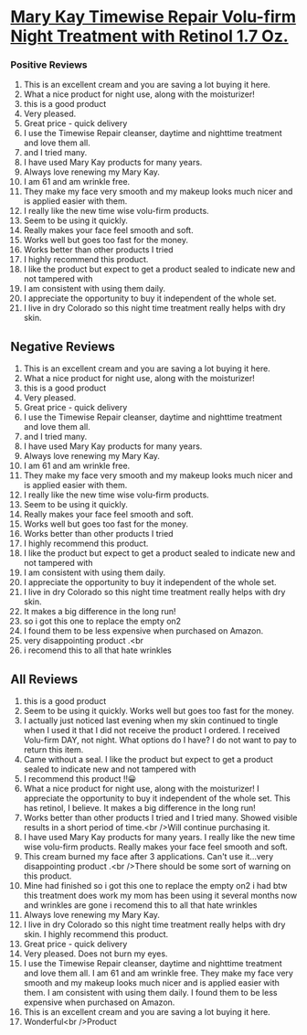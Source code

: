 # [Mary Kay Timewise Repair Volu-firm Night Treatment with Retinol 1.7 Oz.](https://products.checkmycream.com/products/Mary-Kay-Timewise-Repair-Volu-firm-Night-Treatment-with-Retinol-1.7-Oz..html)

### Positive Reviews

<ol>
      <li>This is an excellent cream and you are saving a lot buying it here.</li>
      <li>What a nice product for night use, along with the moisturizer!  </li>
      <li>this is a good product</li>
      <li>Very pleased.  </li>
      <li>Great price - quick delivery</li>
      <li>I use the Timewise Repair cleanser, daytime and nighttime treatment and love them all.</li>
      <li>and I tried many.  </li>
      <li>I have used Mary Kay products for many years.</li>
      <li>Always love renewing my Mary Kay.</li>
      <li>I am 61 and am wrinkle free.</li>
      <li>They make my face very smooth and my makeup looks much nicer and is applied easier with them.</li>
      <li>I really like the new time wise volu-firm products.</li>
      <li>Seem to be using it quickly.</li>
      <li>Really makes your face feel smooth and soft.</li>
      <li>Works well but goes too fast for the money.</li>
      <li>Works better than other products I tried</li>
      <li>I highly recommend this product.</li>
      <li>I like the product but expect to get a product sealed to indicate new and not tampered with</li>
      <li>I am consistent with using them daily.</li>
      <li>I appreciate the opportunity to buy it independent of the whole set.  </li>
      <li>I live in dry Colorado so this night time treatment really helps with  dry skin.</li>
</ol>


<h2>Negative Reviews</h2>
<ol>
<li> This is an excellent cream and you are saving a lot buying it here.</li>
<li> What a nice product for night use, along with the moisturizer!  </li>
<li> this is a good product</li>
<li> Very pleased.  </li>
<li> Great price - quick delivery</li>
<li> I use the Timewise Repair cleanser, daytime and nighttime treatment and love them all.</li>
<li> and I tried many.  </li>
<li> I have used Mary Kay products for many years.</li>
<li> Always love renewing my Mary Kay.</li>
<li> I am 61 and am wrinkle free.</li>
<li> They make my face very smooth and my makeup looks much nicer and is applied easier with them.</li>
<li> I really like the new time wise volu-firm products.</li>
<li> Seem to be using it quickly.</li>
<li> Really makes your face feel smooth and soft.</li>
<li> Works well but goes too fast for the money.</li>
<li> Works better than other products I tried</li>
<li> I highly recommend this product.</li>
<li> I like the product but expect to get a product sealed to indicate new and not tampered with</li>
<li> I am consistent with using them daily.</li>
<li> I appreciate the opportunity to buy it independent of the whole set.  </li>
<li> I live in dry Colorado so this night time treatment really helps with  dry skin.</li>
<li> It makes a big difference in the long run!</li>
<li> so i got this one to replace the empty on2</li>
<li> I found them to be less expensive when purchased on Amazon.</li>
<li> very disappointing product .&lt;br</li>
<li> i recomend this to all that hate wrinkles</li>
</ol>

<h2>All Reviews</h2>

<ol>
    <li> this is a good product</li>
    <li> Seem to be using it quickly. Works well but goes too fast for the money.</li>
    <li> I actually just noticed last evening when my skin continued to tingle when I used it that I did not receive the product I ordered.  I received Volu-firm DAY, not night.  What options do I have?  I do not want to pay to return this item.</li>
    <li> Came without a seal.  I like the product but expect to get a product sealed to indicate new and not tampered with</li>
    <li> I recommend this product !!😀</li>
    <li> What a nice product for night use, along with the moisturizer!  I appreciate the opportunity to buy it independent of the whole set.  This has retinol, I believe.  It makes a big difference in the long run!</li>
    <li> Works better than other products I tried and I tried many.  Showed visible results in a short period of time.&lt;br /&gt;Will continue purchasing it.</li>
    <li> I have used Mary Kay products for many years. I really like the new time wise volu-firm products. Really makes your face feel smooth and soft.</li>
    <li> This cream burned my face after 3 applications.  Can&#x27;t use it...very disappointing product .&lt;br /&gt;There should be some sort of warning on this product.</li>
    <li> Mine had finished so i got this one to replace the empty on2 i had btw this treatment does work my mom has been using it several months now and wrinkles are gone i recomend this to all that hate wrinkles</li>
    <li> Always love renewing my Mary Kay.</li>
    <li> I live in dry Colorado so this night time treatment really helps with  dry skin. I highly recommend this product.</li>
    <li> Great price - quick delivery</li>
    <li> Very pleased.  Does not burn my eyes.</li>
    <li> I use the Timewise Repair cleanser, daytime and nighttime treatment and love them all. I am 61 and am wrinkle free. They make my face very smooth and my makeup looks much nicer and is applied easier with them. I am consistent with using them daily. I found them to be less expensive when purchased on Amazon.</li>
    <li> This is an excellent cream and you are saving a lot buying it here.</li>
    <li> Wonderful&lt;br /&gt;Product</li>
</ol>




